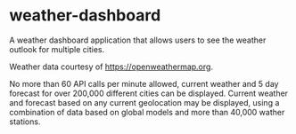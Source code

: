 # weather-dashboard
A weather dashboard application that allows users to see the weather outlook for multiple cities.

Weather data courtesy of https://openweathermap.org. 

No more than 60 API calls per minute allowed, current weather and 5 day forecast for over 200,000 different cities can be displayed. Current weather and forecast based on any current geolocation may be displayed, using a combination of data based on global models and more than 40,000 wather stations.

